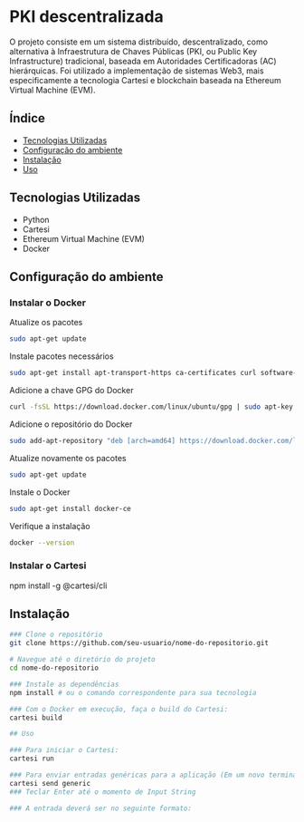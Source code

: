 # PKI descentralizada

O projeto consiste em um sistema distribuído, descentralizado, como alternativa à Infraestrutura de Chaves Públicas (PKI, ou Public Key Infrastructure) tradicional, baseada em Autoridades Certificadoras (AC) hierárquicas.
Foi utilizado a implementação de sistemas Web3, mais especificamente a tecnologia Cartesi e blockchain baseada na Ethereum Virtual Machine (EVM).

## Índice

- [Tecnologias Utilizadas](#tecnologias-utilizadas)
- [Configuração do ambiente](#configuracao-ambiente)
- [Instalação](#instalação)
- [Uso](#uso)

## Tecnologias Utilizadas

- Python
- Cartesi
- Ethereum Virtual Machine (EVM)
- Docker

## Configuração do ambiente

### Instalar o Docker
Atualize os pacotes
```bash
sudo apt-get update
```
Instale pacotes necessários
```bash
sudo apt-get install apt-transport-https ca-certificates curl software-properties-common
```
Adicione a chave GPG do Docker
```bash
curl -fsSL https://download.docker.com/linux/ubuntu/gpg | sudo apt-key add -
```
Adicione o repositório do Docker
```bash
sudo add-apt-repository "deb [arch=amd64] https://download.docker.com/linux/ubuntu $(lsb_release -cs) stable"
```
Atualize novamente os pacotes
```bash
sudo apt-get update
```
Instale o Docker
```bash
sudo apt-get install docker-ce
```
Verifique a instalação
```bash
docker --version
```

### Instalar o Cartesi
npm install -g @cartesi/cli

## Instalação

```bash
### Clone o repositório
git clone https://github.com/seu-usuario/nome-do-repositorio.git

# Navegue até o diretório do projeto
cd nome-do-repositorio

### Instale as dependências
npm install # ou o comando correspondente para sua tecnologia

### Com o Docker em execução, faça o build do Cartesi:
cartesi build

## Uso

### Para iniciar o Cartesi:
cartesi run

### Para enviar entradas genéricas para a aplicação (Em um novo terminal e mantendo o anterior aberto):
cartesi send generic
### Teclar Enter até o momento de Input String

### A entrada deverá ser no seguinte formato:
